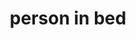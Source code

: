 ---
layout: people&body
title: person in bed
emoji: person_in_bed
permalink: 🛌.html
image: assets/img/3moji/person_in_bed.png
---